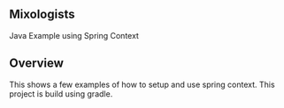## Mixologists
Java Example using Spring Context


## Overview
This shows a few examples of how to setup and use spring context.  This project is build using gradle.
